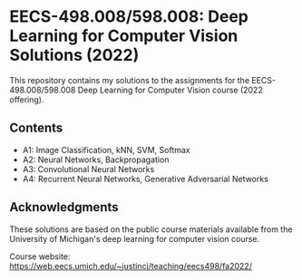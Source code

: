 # EECS-498.008/598.008: Deep Learning for Computer Vision Solutions (2022)

This repository contains my solutions to the assignments for the EECS-498.008/598.008 Deep Learning for Computer Vision course (2022 offering).

## Contents

- A1: Image Classification, kNN, SVM, Softmax
- A2: Neural Networks, Backpropagation
- A3: Convolutional Neural Networks
- A4: Recurrent Neural Networks, Generative Adversarial Networks

## Acknowledgments

These solutions are based on the public course materials available from the University of Michigan's deep learning for computer vision course.

Course website: https://web.eecs.umich.edu/~justincj/teaching/eecs498/fa2022/
